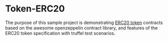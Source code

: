 # Token-ERC20

The purpose of this sample project is demonstrating [ERC20 token](https://eips.ethereum.org/EIPS/eip-20) contracts based on the awesome openzeppelin contract library, and features of the ERC20 token specification with truffel test scenarios.